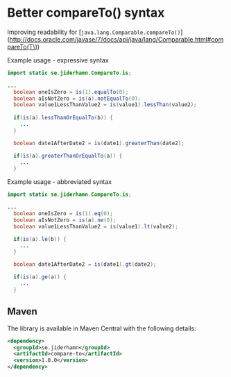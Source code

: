 # Better compareTo() syntax

Improving readability for [`java.lang.Comparable.compareTo()`](http://docs.oracle.com/javase/7/docs/api/java/lang/Comparable.html#compareTo(T\))

Example usage - expressive syntax 
```java
import static se.jiderhamn.CompareTo.is;

...
  boolean oneIsZero = is(1).equalTo(0);
  boolean aIsNotZero = is(a).notEqualTo(0);
  boolean value1LessThanValue2 = is(value1).lessThan(value2);
    
  if(is(a).lessThanOrEqualTo(b)) {
    ...
  }

  boolean date1AfterDate2 = is(date1).greaterThan(date2);

  if(is(a).greaterThanOrEqualTo(a)) {
    ...
  }
```

Example usage - abbreviated syntax 
```java
import static se.jiderhamn.CompareTo.is;

...
  boolean oneIsZero = is(1).eq(0);
  boolean aIsNotZero = is(a).ne(0);
  boolean value1LessThanValue2 = is(value1).lt(value2);

  if(is(a).le(b)) {
    ...
  }

  boolean date1AfterDate2 = is(date1).gt(date2);

  if(is(a).ge(a)) {
    ...
  }
```

## Maven

The library is available in Maven Central with the following details:
```xml
<dependency>
  <groupId>se.jiderhamn</groupId>
  <artifactId>compare-to</artifactId>
  <version>1.0.0</version>
</dependency>
```
